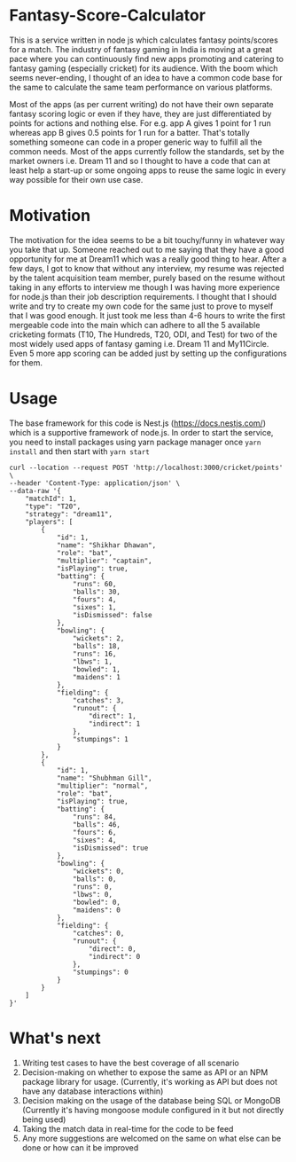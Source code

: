 # Fantasy-Score-Calculator
This is a service written in node js which calculates fantasy points/scores for a match. The industry of fantasy gaming in India is moving at a great pace where you can continuously find new apps promoting and catering to fantasy gaming (especially cricket) for its audience. With the boom which seems never-ending, I thought of an idea to have a common code base for the same to calculate the same team performance on various platforms.

Most of the apps (as per current writing) do not have their own separate fantasy scoring logic or even if they have, they are just differentiated by points for actions and nothing else. For e.g. app A gives 1 point for 1 run whereas app B gives 0.5 points for 1 run for a batter. That's totally something someone can code in a proper generic way to fulfill all the common needs. Most of the apps currently follow the standards, set by the market owners i.e. Dream 11 and so I thought to have a code that can at least help a start-up or some ongoing apps to reuse the same logic in every way possible for their own use case.

# Motivation
The motivation for the idea seems to be a bit touchy/funny in whatever way you take that up. Someone reached out to me saying that they have a good opportunity for me at Dream11 which was a really good thing to hear. After a few days, I got to know that without any interview, my resume was rejected by the talent acquisition team member, purely based on the resume without taking in any efforts to interview me though I was having more experience for node.js than their job description requirements. I thought that I should write and try to create my own code for the same just to prove to myself that I was good enough. It just took me less than 4-6 hours to write the first mergeable code into the main which can adhere to all the 5 available cricketing formats (T10, The Hundreds, T20, ODI, and Test) for two of the most widely used apps of fantasy gaming i.e. Dream 11 and My11Circle. Even 5 more app scoring can be added just by setting up the configurations for them.

# Usage
The base framework for this code is Nest.js (https://docs.nestjs.com/) which is a supportive framework of node.js. In order to start the service, you need to install packages using yarn package manager once `yarn install` and then start with `yarn start`

```
curl --location --request POST 'http://localhost:3000/cricket/points' \
--header 'Content-Type: application/json' \
--data-raw '{
    "matchId": 1,
    "type": "T20",
    "strategy": "dream11",
    "players": [
        {
            "id": 1,
            "name": "Shikhar Dhawan",
            "role": "bat",
            "multiplier": "captain",
            "isPlaying": true,
            "batting": {
                "runs": 60,
                "balls": 30,
                "fours": 4,
                "sixes": 1,
                "isDismissed": false
            },
            "bowling": {
                "wickets": 2,
                "balls": 18,
                "runs": 16,
                "lbws": 1,
                "bowled": 1,
                "maidens": 1
            },
            "fielding": {
                "catches": 3,
                "runout": {
                    "direct": 1,
                    "indirect": 1
                },
                "stumpings": 1
            }
        },
        {
            "id": 1,
            "name": "Shubhman Gill",
            "multiplier": "normal",
            "role": "bat",
            "isPlaying": true,
            "batting": {
                "runs": 84,
                "balls": 46,
                "fours": 6,
                "sixes": 4,
                "isDismissed": true
            },
            "bowling": {
                "wickets": 0,
                "balls": 0,
                "runs": 0,
                "lbws": 0,
                "bowled": 0,
                "maidens": 0
            },
            "fielding": {
                "catches": 0,
                "runout": {
                    "direct": 0,
                    "indirect": 0
                },
                "stumpings": 0
            }
        }
    ]
}'
```

# What's next
1. Writing test cases to have the best coverage of all scenario
2. Decision-making on whether to expose the same as API or an NPM package library for usage. (Currently, it's working as API but does not have any database interactions within)
3. Decision making on the usage of the database being SQL or MongoDB (Currently it's having mongoose module configured in it but not directly being used)
4. Taking the match data in real-time for the code to be feed
5. Any more suggestions are welcomed on the same on what else can be done or how can it be improved
